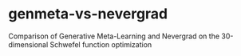 # genmeta-vs-nevergrad
Comparison of Generative Meta-Learning and Nevergrad
on the 30-dimensional Schwefel function optimization
